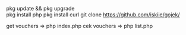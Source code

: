 pkg update && pkg upgrade<br>
pkg install php
pkg install curl
git clone https://github.com/iskiie/gojek/

get vouchers => php index.php
cek vouchers => php list.php
